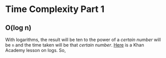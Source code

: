 # Time Complexity Part 1

## O(log n)
With logarithms, the result will be ten to the power of a *certain number* will be ```n``` and the time taken will be that *certain number*. [Here](https://youtu.be/Z5myJ8dg_rM) is a Khan Academy lesson on logs. So, 
